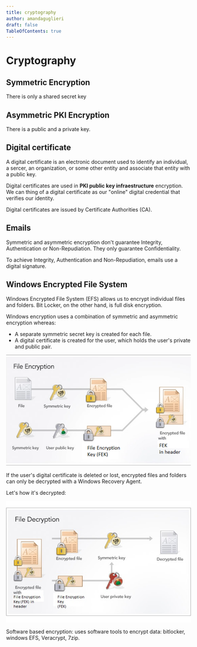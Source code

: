 ```yaml
---
title: cryptography
author: amandaguglieri
draft: false
TableOfContents: true
---
```


# Cryptography


## Symmetric Encryption 

There is only a shared secret key

## Asymmetric PKI Encryption
There is a public and a private key.


## Digital certificate

A digital certificate is an electronic document used to identify an individual, a sercer, an organization, or some other entity and associate that entity with a public key.

Digital certificates are used in **PKI public key infraestructure** encryption. We can thing of a digital certificate as our "online" digital credential that verifies our identity.

Digital certificates are issued by Certificate Authorities (CA). 


## Emails

Symmetric and asymmetric encryption don't guarantee Integrity, Authentication or Non-Repudiation. They only guarantee Confidentiality. 

To achieve Integrity, Authentication and Non-Repudiation, emails use a digital signature.



## Windows Encrypted File System

Windows Encrypted File System (EFS) allows us to encrypt individual files and folders. Bit Locker, on the other hand, is full disk encryption.

Windows encryption uses a combination of symmetric and asymmetric encryption whereas:

+ A separate symmetric secret key is created for each file.
+ A digital certificate is created for the user, which holds the user's private and public pair.

![windows file encryption](img/windows-file-encryption.png)

If the user's digital certificate is deleted or lost, encrypted files and folders can only be decrypted with a Windows Recovery Agent.

Let's how it's decrypted: 

![windows file decryption](img/windows-file-decryption.png)


Software based encryption: uses software tools to encrypt data: bitlocker, windows EFS, Veracrypt, 7zip.